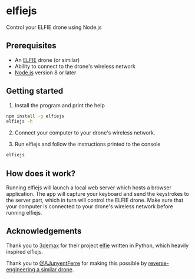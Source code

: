 # elfiejs
Control your ELFIE drone using Node.js

## Prerequisites
- An [ELFIE](https://www.firstquadcopter.com/reviews/jjrc-h37-elfie-quadcopter-review/) drone (or similar)
- Ability to connect to the drone's wireless network
- [Node.js](https://nodejs.org/en/) version 8 or later

## Getting started
1. Install the program and print the help
```sh
npm install -g elfiejs
elfiejs -h
```

2. Connect your computer to your drone's wireless network.

3. Run elfiejs and follow the instructions printed to the console
```sh
elfiejs
```

## How does it work?
Running elfiejs will launch a local web server which hosts a browser
application. The app will capture your keyboard and send the keystrokes
to the server part, which in turn will control the ELFIE drone. Make
sure that your computer is connected to your drone's wireless network
before running elfiejs.

## Acknowledgements
Thank you to [3demax](https://github.com/3demax) for their project
[elfie](https://github.com/3demax/elfie) written in Python, which
heavily inspired elfiejs.

Thank you to [@AJunyentFerre](https://twitter.com/AJunyentFerre) for
making this possible by [reverse-engineering a similar drone](https://hackaday.io/project/19680-controlling-a-jjrc-h37-elfie-quad-from-a-pc).